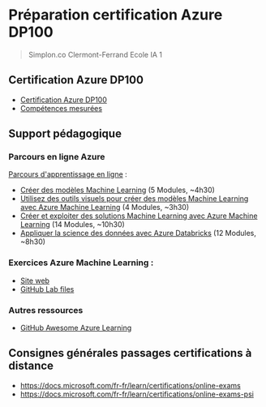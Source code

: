 # Préparation certification Azure DP100

> Simplon.co Clermont-Ferrand Ecole IA 1

## Certification Azure DP100

- [Certification Azure DP100](https://docs.microsoft.com/fr-fr/learn/certifications/exams/dp-100)
- [Compétences mesurées](https://query.prod.cms.rt.microsoft.com/cms/api/am/binary/RE3VUjA)

## Support pédagogique

### Parcours en ligne Azure

[Parcours d'apprentissage en ligne](https://docs.microsoft.com/fr-fr/learn/certifications/exams/dp-100?tab=tab-learning-paths) :

- [Créer des modèles Machine Learning](https://docs.microsoft.com/fr-fr/learn/paths/create-machine-learn-models/) (5 Modules, ~4h30)
- [Utilisez des outils visuels pour créer des modèles Machine Learning avec Azure Machine Learning](https://docs.microsoft.com/fr-fr/learn/paths/create-no-code-predictive-models-azure-machine-learning/) (4 Modules, ~3h30)
- [Créer et exploiter des solutions Machine Learning avec Azure Machine Learning](https://docs.microsoft.com/fr-fr/learn/paths/build-ai-solutions-with-azure-ml-service/) (14 Modules, ~10h30)
- [Appliquer la science des données avec Azure Databricks](https://docs.microsoft.com/fr-fr/learn/paths/perform-data-science-azure-databricks/) (12 Modules, ~8h30)

### Exercices Azure Machine Learning :

- [Site web](https://microsoftlearning.github.io/mslearn-dp100/)
- [GitHub Lab files](https://github.com/MicrosoftLearning/mslearn-dp100)

### Autres ressources

- [GitHub Awesome Azure Learning](https://github.com/ddneves/awesome-azure-learning/blob/master/topics/certifications/dp-100.md)

## Consignes générales passages certifications à distance

- https://docs.microsoft.com/fr-fr/learn/certifications/online-exams
- https://docs.microsoft.com/fr-fr/learn/certifications/online-exams-psi
